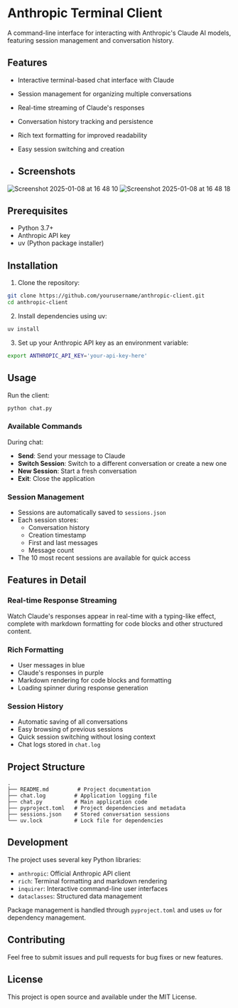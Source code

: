 # Anthropic Terminal Client

A command-line interface for interacting with Anthropic's Claude AI models, featuring session management and conversation history.

## Features

- Interactive terminal-based chat interface with Claude
- Session management for organizing multiple conversations
- Real-time streaming of Claude's responses
- Conversation history tracking and persistence
- Rich text formatting for improved readability
- Easy session switching and creation

- ## Screenshots
![Screenshot 2025-01-08 at 16 48 10](https://github.com/user-attachments/assets/d16a6e11-6df1-4160-b424-9e19dc43309b)
![Screenshot 2025-01-08 at 16 48 18](https://github.com/user-attachments/assets/c2e8776f-41fc-4bcf-857b-9da21927e65d)


## Prerequisites

- Python 3.7+
- Anthropic API key
- uv (Python package installer)

## Installation

1. Clone the repository:
```bash
git clone https://github.com/yourusername/anthropic-client.git
cd anthropic-client
```

2. Install dependencies using uv:
```bash
uv install
```

3. Set up your Anthropic API key as an environment variable:
```bash
export ANTHROPIC_API_KEY='your-api-key-here'
```

## Usage

Run the client:
```bash
python chat.py
```

### Available Commands

During chat:
- **Send**: Send your message to Claude
- **Switch Session**: Switch to a different conversation or create a new one
- **New Session**: Start a fresh conversation
- **Exit**: Close the application

### Session Management

- Sessions are automatically saved to `sessions.json`
- Each session stores:
  - Conversation history
  - Creation timestamp
  - First and last messages
  - Message count
- The 10 most recent sessions are available for quick access

## Features in Detail

### Real-time Response Streaming
Watch Claude's responses appear in real-time with a typing-like effect, complete with markdown formatting for code blocks and other structured content.

### Rich Formatting
- User messages in blue
- Claude's responses in purple
- Markdown rendering for code blocks and formatting
- Loading spinner during response generation

### Session History
- Automatic saving of all conversations
- Easy browsing of previous sessions
- Quick session switching without losing context
- Chat logs stored in `chat.log`

## Project Structure
```
.
├── README.md         # Project documentation
├── chat.log         # Application logging file
├── chat.py          # Main application code
├── pyproject.toml   # Project dependencies and metadata
├── sessions.json    # Stored conversation sessions
└── uv.lock          # Lock file for dependencies
```

## Development

The project uses several key Python libraries:
- `anthropic`: Official Anthropic API client
- `rich`: Terminal formatting and markdown rendering
- `inquirer`: Interactive command-line user interfaces
- `dataclasses`: Structured data management

Package management is handled through `pyproject.toml` and uses `uv` for dependency management.

## Contributing

Feel free to submit issues and pull requests for bug fixes or new features.

## License

This project is open source and available under the MIT License.

